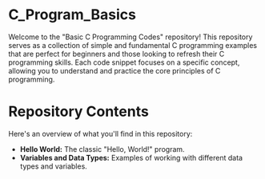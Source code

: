 # C_Program_Basics
Welcome to the "Basic C Programming Codes" repository! This repository serves as a collection of simple and fundamental C programming examples that are perfect for beginners and those looking to refresh their C programming skills. Each code snippet focuses on a specific concept, allowing you to understand and practice the core principles of C programming.
# Repository Contents
Here's an overview of what you'll find in this repository:
- **Hello World:** The classic "Hello, World!" program.
- **Variables and Data Types:** Examples of working with different data types and variables.
